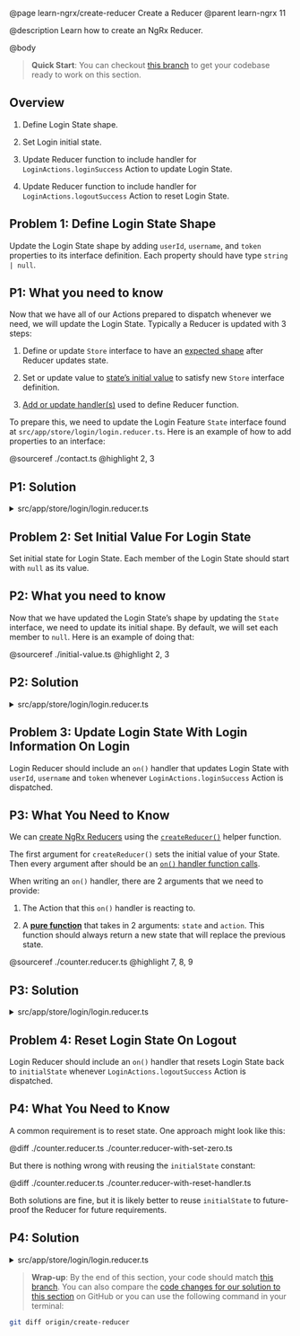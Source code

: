 @page learn-ngrx/create-reducer Create a Reducer
@parent learn-ngrx 11

@description Learn how to create an NgRx Reducer.

@body

> **Quick Start**: You can checkout [this branch](https://github.com/bitovi/angular-ngrx-chat/tree/test-redirect-effects) to get your codebase ready to work on this section.


## Overview

1. Define Login State shape.

2. Set Login initial state.

3. Update Reducer function to include handler for `LoginActions.loginSuccess` Action to update Login State.

4. Update Reducer function to include handler for `LoginActions.logoutSuccess` Action to reset Login State.


## Problem 1: Define Login State Shape

Update the Login State shape by adding `userId`, `username`, and `token` properties to its interface definition. Each property should have type `string | null`.


## P1: What you need to know

Now that we have all of our Actions prepared to dispatch whenever we need, we will update the Login State. Typically a Reducer is updated with 3 steps:

1. Define or update `Store` interface to have an [expected shape](https://ngrx.io/guide/store/reducers#defining-the-state-shape) after Reducer updates state.

2. Set or update value to [state’s initial value](https://ngrx.io/guide/store/reducers#setting-the-initial-state) to satisfy new `Store` interface definition.

3. [Add or update handler(s)](https://ngrx.io/guide/store/reducers#creating-the-reducer-function) used to define Reducer function.

To prepare this, we need to update the Login Feature `State` interface found at `src/app/store/login/login.reducer.ts`. Here is an example of how to add properties to an interface:

@sourceref ./contact.ts
@highlight 2, 3


## P1: Solution

<details>
<summary>src/app/store/login/login.reducer.ts</summary>
@diff ../4-create-actions/login.reducer.ts ./login.reducer-define-state.ts only
</details>


## Problem 2: Set Initial Value For Login State

Set initial state for Login State. Each member of the Login State should start with `null` as its value.


## P2: What you need to know

Now that we have updated the Login State’s shape by updating the `State` interface, we need to update its initial shape. By default, we will set each member to `null`. Here is an example of doing that:

@sourceref ./initial-value.ts
@highlight 2, 3


## P2: Solution

<details>
<summary>src/app/store/login/login.reducer.ts</summary>
@diff ./login.reducer-define-state.ts ./login.reducer-initial-state.ts only
</details>


## Problem 3: Update Login State With Login Information On Login

Login Reducer should include an `on()` handler that updates Login State with `userId`, `username` and `token` whenever `LoginActions.loginSuccess` Action is dispatched.


## P3: What You Need to Know

We can [create NgRx Reducers](https://ngrx.io/guide/store/reducers#creating-the-reducer-function) using the [`createReducer()`](https://ngrx.io/api/store/createReducer#description) helper function.

The first argument for `createReducer()` sets the initial value of your State. Then every argument after should be an [`on()` handler function calls](https://ngrx.io/api/store/on).

When writing an `on()` handler, there are 2 arguments that we need to provide:

1. The Action that this `on()` handler is reacting to.

2. A [**pure function**](https://en.wikipedia.org/wiki/Pure_function) that takes in 2 arguments: `state` and `action`. This function should always return a new state that will replace the previous state.

@sourceref ./counter.reducer.ts
@highlight 7, 8, 9


## P3: Solution

<details>
<summary>src/app/store/login/login.reducer.ts</summary>
@diff ./login.reducer-initial-state.ts ./login.reducer-on-login-success.ts only
</details>


## Problem 4: Reset Login State On Logout

Login Reducer should include an `on()` handler that resets Login State back to `initialState` whenever `LoginActions.logoutSuccess` Action is dispatched.


## P4: What You Need to Know

A common requirement is to reset state. One approach might look like this:

@diff ./counter.reducer.ts ./counter.reducer-with-set-zero.ts

But there is nothing wrong with reusing the `initialState` constant:

@diff ./counter.reducer.ts ./counter.reducer-with-reset-handler.ts

Both solutions are fine, but it is likely better to reuse `initialState` to future-proof the Reducer for future requirements.


## P4: Solution

<details>
<summary>src/app/store/login/login.reducer.ts</summary>
@diff ./login.reducer-on-login-success.ts ./login.reducer.ts only
</details>


> **Wrap-up**: By the end of this section, your code should match [this branch](https://github.com/bitovi/angular-ngrx-chat/tree/create-reducer). You can also compare the [code changes for our solution to this section](https://github.com/bitovi/angular-ngrx-chat/compare/test-redirect-effects...create-reducer) on GitHub or you can use the following command in your terminal:

```bash
git diff origin/create-reducer
```
